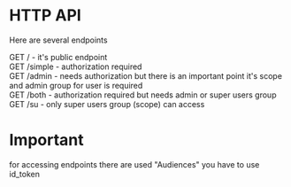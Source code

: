 # HTTP API

Here are several endpoints

GET / - it's public endpoint <br />
GET /simple - authorization required <br />
GET /admin - needs authorization but there is an important point it's scope and admin group for user is required <br />
GET /both - authorization required but needs admin or super users group <br />
GET /su - only super users group (scope) can access <br />

# Important

for accessing endpoints there are used "Audiences" you have to use id_token
